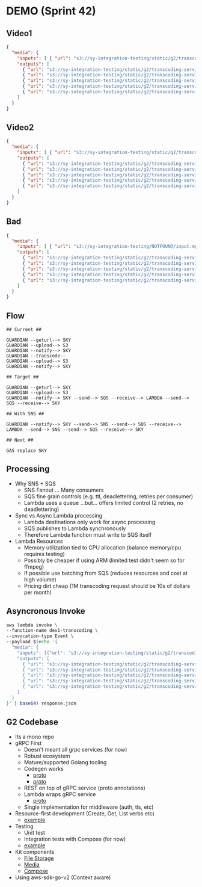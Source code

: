# DEMO (Sprint 42)

## Video1

```json
{
  "media": {
    "inputs": [ { "url": "s3://sy-integration-testing/static/g2/transcoding-service/video1/input.mp4" } ],
    "outputs": [
      { "url": "s3://sy-integration-testing/static/g2/transcoding-service/out1/htmlfriendly.mp4", "format": "HTML_FRIENDLY" },
      { "url": "s3://sy-integration-testing/static/g2/transcoding-service/out1/htmlfriendly", "format": "HTML_FRIENDLY_HLS" },
      { "url": "s3://sy-integration-testing/static/g2/transcoding-service/out1/protected.mp4", "format": "PROTECTED" },
      { "url": "s3://sy-integration-testing/static/g2/transcoding-service/out1/htmlfriendly", "format": "PROTECTED_HLS" },
      { "url": "s3://sy-integration-testing/static/g2/transcoding-service/out1/thumbnail.jpg", "format": "THUMBNAIL" }
    ]
  }
}
```

## Video2

```json
{
  "media": {
    "inputs": [ { "url": "s3://sy-integration-testing/static/g2/transcoding-service/video2/input.mp4" } ],
    "outputs": [
      { "url": "s3://sy-integration-testing/static/g2/transcoding-service/out2/htmlfriendly.mp4", "format": "HTML_FRIENDLY" },
      { "url": "s3://sy-integration-testing/static/g2/transcoding-service/out2/htmlfriendly", "format": "HTML_FRIENDLY_HLS" },
      { "url": "s3://sy-integration-testing/static/g2/transcoding-service/out2/protected.mp4", "format": "PROTECTED" },
      { "url": "s3://sy-integration-testing/static/g2/transcoding-service/out2/htmlfriendly", "format": "PROTECTED_HLS" },
      { "url": "s3://sy-integration-testing/static/g2/transcoding-service/out2/thumbnail.jpg", "format": "THUMBNAIL" }
    ]
  }
}
```

## Bad

```json
{
  "media": {
    "inputs": [ { "url": "s3://sy-integration-testing/NOTFOUND/input.mp4" } ],
    "outputs": [
      { "url": "s3://sy-integration-testing/static/g2/transcoding-service/out3/htmlfriendly.mp4", "format": "HTML_FRIENDLY" },
      { "url": "s3://sy-integration-testing/static/g2/transcoding-service/out3/htmlfriendly", "format": "HTML_FRIENDLY_HLS" },
      { "url": "s3://sy-integration-testing/static/g2/transcoding-service/out3/protected.mp4", "format": "PROTECTED" },
      { "url": "s3://sy-integration-testing/static/g2/transcoding-service/out3/htmlfriendly", "format": "PROTECTED_HLS" },
      { "url": "s3://sy-integration-testing/static/g2/transcoding-service/out3/thumbnail.jpg", "format": "THUMBNAIL" }
    ]
  }
}
```

## Flow

```text
## Current ##

GUARDIAN --geturl--> SKY
GUARDIAN --upload--> S3
GUARDIAN --notify--> SKY
GUARDIAN --transcode--
GUARDIAN --upload--> S3
GUARDIAN --notify--> SKY

## Target ##

GUARDIAN --geturl--> SKY
GUARDIAN --upload--> S3
GUARDIAN --notify--> SKY --send--> SQS --receive--> LAMBDA --send--> SQS --receive--> SKY

## With SNS ##

GUARDIAN --notify--> SKY --send--> SNS --send--> SQS --receive--> LAMBDA --send--> SNS --send--> SQS --receive--> SKY

## Next ##

GAS replace SKY
```

## Processing

- Why SNS + SQS
  - SNS Fanout ... Many consumers
  - SQS fine grain controls (e.g. ttl, deadlettering, retries per consumer)
  - Lambda uses a queue ...but... offers limited control (2 retries, no deadlettering)
- Sync vs Async Lambda processing
  - Lambda destinations only work for async processing
  - SQS publishes to Lambda synchronously
  - Therefore Lambda function must write to SQS itself
- Lambda Resources
  - Memory utilization tied to CPU allocation (balance memory/cpu requires testing)
  - Possibly be cheaper if using ARM (limited test didn't seem so for ffmpeg)
  - If possible use batching from SQS (reduces resources and cost at high volume)
  - Pricing dirt cheap (1M transcoding request should be 10s of dollars per month)

## Asyncronous Invoke

```sh
aws lambda invoke \
--function-name dev1-transcoding \
--invocation-type Event \
--payload $(echo '{
  "media": {
    "inputs": [{"url": "s3://sy-integration-testing/static/g2/transcoding-service/input.mp4"}],
    "outputs": [
      { "url": "s3://sy-integration-testing/static/g2/transcoding-service/out/htmlfriendly.mp4", "format": "HTML_FRIENDLY" },
      { "url": "s3://sy-integration-testing/static/g2/transcoding-service/out/htmlfriendly", "format": "HTML_FRIENDLY_HLS" },
      { "url": "s3://sy-integration-testing/static/g2/transcoding-service/out/protected.mp4", "format": "PROTECTED" },
      { "url": "s3://sy-integration-testing/static/g2/transcoding-service/out/htmlfriendly", "format": "PROTECTED_HLS" },
      { "url": "s3://sy-integration-testing/static/g2/transcoding-service/out/thumbnail.jpg", "format": "THUMBNAIL" }
    ]
  }
}' | base64) response.json
```

## G2 Codebase

- Its a mono repo
- gRPC First
  - Doesn't meant all grpc services (for now)
  - Robust ecosystem
  - Mature/supported Golang tooling
  - Codegen works
    - [proto](../g2/proto/transcoding/v1/service.proto)
    - [proto](../g2/internal/pb/transcoding/v1/service_grpc.pb.go)
  - REST on top of gRPC service (proto annotations)
  - Lambda wraps gRPC service
    - [proto](../g2/cmd/transcoding-service/lambda/lambda.go)
  - Single implementation for middleware (auth, tls, etc)
- Resource-first development (Create, Get, List verbs etc)
  - [example](../g2/proto/transcoding/v1/service.proto)
- Testing
  - Unit test
  - Integration tests with Compose (for now)
  - [example](../g2/cmd/transcoding-service/lambda/lambda_test.go)
- Kit components
  - [File Storage](../g2/internal/file/store.go)
  - [Media](../g2/internal/media/encode.go)
  - [Compose](../g2/internal/media/encode.go)
- Using aws-sdk-go-v2 (Context aware)
